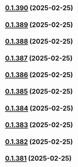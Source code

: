 ## [0.1.390](https://github.com/binary-braids/terraform-oracle/compare/v0.1.389...v0.1.390) (2025-02-25)



## [0.1.389](https://github.com/binary-braids/terraform-oracle/compare/v0.1.388...v0.1.389) (2025-02-25)



## [0.1.388](https://github.com/binary-braids/terraform-oracle/compare/v0.1.387...v0.1.388) (2025-02-25)



## [0.1.387](https://github.com/binary-braids/terraform-oracle/compare/v0.1.386...v0.1.387) (2025-02-25)



## [0.1.386](https://github.com/binary-braids/terraform-oracle/compare/v0.1.385...v0.1.386) (2025-02-25)



## [0.1.385](https://github.com/binary-braids/terraform-oracle/compare/v0.1.384...v0.1.385) (2025-02-25)



## [0.1.384](https://github.com/binary-braids/terraform-oracle/compare/v0.1.383...v0.1.384) (2025-02-25)



## [0.1.383](https://github.com/binary-braids/terraform-oracle/compare/v0.1.382...v0.1.383) (2025-02-25)



## [0.1.382](https://github.com/binary-braids/terraform-oracle/compare/v0.1.381...v0.1.382) (2025-02-25)



## [0.1.381](https://github.com/binary-braids/terraform-oracle/compare/v0.1.380...v0.1.381) (2025-02-25)



